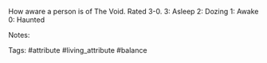 How aware a person is of The Void. Rated 3-0.
3: Asleep
2: Dozing
1: Awake
0: Haunted

Notes:

Tags:
#attribute #living_attribute #balance
